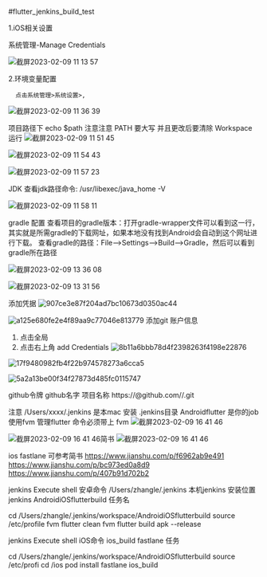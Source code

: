 #flutter_jenkins_build_test

1.iOS相关设置

系统管理-Manage Credentials

![截屏2023-02-09 11 13 57](https://user-images.githubusercontent.com/16223789/217708686-b58fd136-925a-4b43-a6a1-181a11584037.png)

2.环境变量配置

      点击系统管理>系统设置>,

![截屏2023-02-09 11 36 39](https://user-images.githubusercontent.com/16223789/217711701-0156a1b7-a86d-4895-883f-63b6975c828e.png)

项目路径下 echo $path
注意注意 PATH 要大写 并且更改后要清除 Workspace 运行
![截屏2023-02-09 11 51 45](https://user-images.githubusercontent.com/16223789/217713677-78677344-bc6d-4c7b-86c2-73d64fa3c874.png)


![截屏2023-02-09 11 54 43](https://user-images.githubusercontent.com/16223789/217713980-caf14fa8-25b5-4a99-a8dd-b79507330f13.png)

![截屏2023-02-09 11 57 23](https://user-images.githubusercontent.com/16223789/217714285-df320dc2-3dad-40a1-aa03-e94e42190108.png)

JDK 查看jdk路径命令:  /usr/libexec/java_home -V

![截屏2023-02-09 11 58 11](https://user-images.githubusercontent.com/16223789/217714392-d4bd8c12-efa9-476c-a75c-9742e388381a.png)

gradle 配置
查看项目的gradle版本：打开gradle-wrapper文件可以看到这一行，其实就是所需gradle的下载网址，如果本地没有找到Android会自动到这个网址进行下载。
查看gradle的路径：File——>Settings——>Build——>Gradle，然后可以看到gradle所在路径

![截屏2023-02-09 13 36 08](https://user-images.githubusercontent.com/16223789/217727162-62317ae6-1657-4711-8038-b82825a2dd06.png)


![截屏2023-02-09 13 31 56](https://user-images.githubusercontent.com/16223789/217726646-54ca5ef6-cd05-4535-a5ad-5b196dba5001.png)

添加凭据
![907ce3e87f204ad7bc10673d0350ac44](https://user-images.githubusercontent.com/16223789/217728036-32af8d3c-db05-4f4a-a7ac-652ffe37fb55.png)

![a125e680fe2e4f89aa9c77046e813779](https://user-images.githubusercontent.com/16223789/217728059-61ad4a39-b403-44f5-9848-c726be2dcd16.png)
添加git 账户信息
1. 点击全局
2. 点击右上角 add Credentials
![8b11a6bbb78d4f2398263f4198e22876](https://user-images.githubusercontent.com/16223789/217728159-8ac79a9a-1174-4897-ba17-895a3687709a.png)

![17f9480982fb4f22b974578273a6cca5](https://user-images.githubusercontent.com/16223789/217728671-36eaafaa-78d8-4902-b182-5df1e107854c.png)

![5a2a13be00f34f27873d485fc0115747](https://user-images.githubusercontent.com/16223789/217728699-78710eec-ce52-4394-a88b-f59ec6126102.png)

<access token> github令牌  <userName> github名字  <repository>项目名称
https://<access token>@github.com/<userName>/<repository>.git

注意 /Users/xxxx/.jenkins 是本mac 安装 .jenkins目录  Androidflutter 是你的job  
使用fvm 管理flutter 命令必须带上 fvm 
![截屏2023-02-09 16 41 46](https://user-images.githubusercontent.com/16223789/217760740-882e392e-3f69-4c6a-b030-d0b1fdf430d1.png)


![截屏2023-02-09 16 41 46](https://user-images.githubusercontent.com/16223789/217760740-882e392e-3f69-4c6a-b030-d0b1fdf430d1.png)简书
![截屏2023-02-09 16 41 46](https://user-images.githubusercontent.com/16223789/217760740-882e392e-3f69-4c6a-b030-d0b1fdf430d1.png)
 
ios fastlane 
可参考简书 https://www.jianshu.com/p/f6962ab9e491
https://www.jianshu.com/p/bc973ed0a8d9
https://www.jianshu.com/p/407b91d702b2

 jenkins Execute shell 安卓命令
/Users/zhangle/.jenkins 本机jenkins 安装位置
jenkins AndroidiOSflutterbuild 任务名
      
cd /Users/zhangle/.jenkins/workspace/AndroidiOSflutterbuild
source /etc/profile
fvm flutter clean 
fvm flutter build apk --release

jenkins Execute shell iOS命令
ios_build fastlane 任务
      
      
cd /Users/zhangle/.jenkins/workspace/AndroidiOSflutterbuild
source /etc/profi
cd /ios
pod install
fastlane ios_build 


